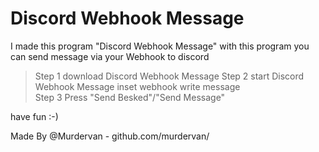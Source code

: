 # Discord Webhook Message
I made this program "Discord Webhook Message" 
with this program you can send message via your Webhook to discord
>Step 1                                                                                                                                                                                                                                   download Discord Webhook Message
>Step 2                                                                                                                                                                                                                                  start Discord Webhook Message inset webhook write message                                                                                                                                                                                 
>Step 3                                                                                                                                                                                                                                   Press "Send Besked"/"Send Message"                                 

have fun :-)

Made By @Murdervan - github.com/murdervan/
